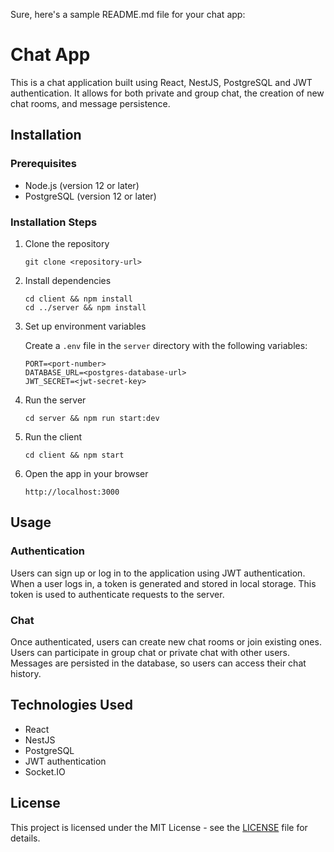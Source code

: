 Sure, here's a sample README.md file for your chat app:

# Chat App

This is a chat application built using React, NestJS, PostgreSQL and JWT authentication. It allows for both private and group chat, the creation of new chat rooms, and message persistence.

## Installation

### Prerequisites

- Node.js (version 12 or later)
- PostgreSQL (version 12 or later)

### Installation Steps

1. Clone the repository

   ```
   git clone <repository-url>
   ```

2. Install dependencies

   ```
   cd client && npm install
   cd ../server && npm install
   ```

3. Set up environment variables

   Create a `.env` file in the `server` directory with the following variables:

   ```
   PORT=<port-number>
   DATABASE_URL=<postgres-database-url>
   JWT_SECRET=<jwt-secret-key>
   ```

4. Run the server

   ```
   cd server && npm run start:dev
   ```

5. Run the client

   ```
   cd client && npm start
   ```

6. Open the app in your browser

   ```
   http://localhost:3000
   ```

## Usage

### Authentication

Users can sign up or log in to the application using JWT authentication. When a user logs in, a token is generated and stored in local storage. This token is used to authenticate requests to the server.

### Chat

Once authenticated, users can create new chat rooms or join existing ones. Users can participate in group chat or private chat with other users. Messages are persisted in the database, so users can access their chat history.

## Technologies Used

- React
- NestJS
- PostgreSQL
- JWT authentication
- Socket.IO

## License

This project is licensed under the MIT License - see the [LICENSE](LICENSE) file for details.
